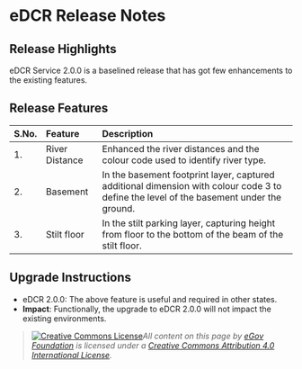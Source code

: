 # eDCR Release Notes

## Release Highlights

eDCR Service 2.0.0 is a baselined release that has got few enhancements to the existing features.

## Release Features

| **S.No.** | **Feature** | **Description** |
| :--- | :--- | :--- |
| 1. | River Distance | Enhanced the river distances and the colour code used to identify river type. |
| 2. | Basement | In the basement footprint layer, captured additional dimension with colour code 3 to define the level of the basement under the ground. |
| 3. | Stilt floor | In the stilt parking layer, capturing height from floor to the bottom of the beam of the stilt floor. |

## Upgrade Instructions

* eDCR 2.0.0: The above feature is useful and required in other states.
* **Impact**: Functionally, the upgrade to eDCR 2.0.0 will not impact the existing environments.







> [![Creative Commons License](https://i.creativecommons.org/l/by/4.0/80x15.png)_​_](http://creativecommons.org/licenses/by/4.0/)_All content on this page by_ [_eGov Foundation_](https://egov.org.in/) _is licensed under a_ [_Creative Commons Attribution 4.0 International License_](http://creativecommons.org/licenses/by/4.0/)_._

